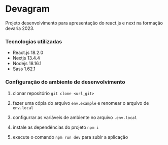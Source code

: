 # Devagram

Projeto desenvolvimento para apresentação do react.js e next na formação devaria 2023.

### Tecnologias utilizadas

- React.js 18.2.0
- Nextjs 13.4.4
- Nodejs 18.16.1
- Sass 1.62.1

### Configuração do ambiente de desenvolvimento

1. clonar repositório `git clone <url_git>`

1. fazer uma cópia do arquivo `env.example` e renomear o arquivo de `env.local`

1. configurrar as variáveis de ambiente no arquivo `.env.local`

1. instale as dependências do projeto `npm i `

1. execute o comando `npm run dev` para subir a aplicação
